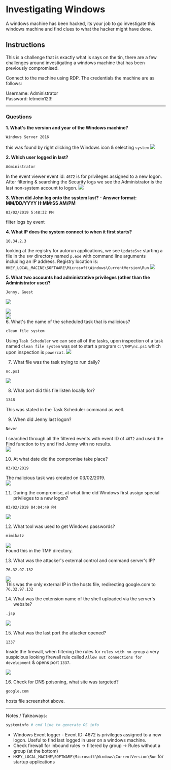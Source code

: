 # Investigating Windows

A windows machine has been hacked, its your job to go investigate this windows machine and find clues to what the hacker might have done.

## Instructions
This is a challenge that is exactly what is says on the tin, there are a few challenges around investigating a windows machine that has been previously compromised.

Connect to the machine using RDP. The credentials the machine are as follows:

Username: Administrator  
Password: letmein123!

-------------------------------------------------------------
### Questions
**1. What's the version and year of the Windows machine?**
```bash
Windows Server 2016
```
this was found by right clicking the Windows icon & selecting `system`
![](assets/6dd108ff1ee8e2772cd2da1cde94cef5.png)

**2. Which user logged in last?**
```bash
Administrator
```
In the event viewer event id: `4672` is for privileges assigned to a new logon.  After filtering & searching the Security logs we see the Administrator is the last non-system account to logon.
![](assets/f30b8631913fa85e2123d5516e7ca60d.png)

**3. When did John log onto the system last? - Answer format: MM/DD/YYYY H:MM:SS AM/PM**
```plaintext
03/02/2019 5:48:32 PM
```
filter logs by event 

**4. What IP does the system connect to when it first starts?**
```plaintext
10.34.2.3
```
looking at the registry for autorun applications, we see `UpdateSvc` starting a file in the `TMP` directory named `p.exe` with command line arguments including an IP address.
Registry location is: `HKEY_LOCAL_MACINE\SOFTWARE\Microsoft\Windows\CurrentVersion\Run` 
![](assets/9ff14ff7f72851fcc4f56e1aa419c7c5.png)<br>

**5. What two accounts had administrative privileges (other than the Administrator user)?**
```bash
Jenny, Guest
```

![](assets/18402e3840253b3689897c10f6c88fff.png)<br>

![](assets/e5b259ab3ef81c042f577b1a9ec2713f.png)<br>
![](assets/26b00486aac97528be737afd908c2fec.png)<br>
6. What's the name of the scheduled task that is malicious?
```bash
clean file system
```
Using `Task Scheduler` we can see all of the tasks, upon inspection of a task named `Clean file system` was set to start a program `C:\TMP\nc.ps1` which upon inspection is `powercat`. ![](assets/4ce551e8f8149e5d1851c30eb1a4cde2.png)

7. What file was the task trying to run daily?
```bash
nc.ps1
```
![](assets/f00b31e68d5db9b699441e82e0528b2d.png)<br>

8. What port did this file listen locally for?
```bash
1348
```
This was stated in the Task Scheduler command as well.

9. When did Jenny last logon?
```bash
Never
```
I searched through all the filtered events with event ID of `4672` and used the Find function to try and find Jenny with no results. <br>
![](assets/643b72cd275da8cc93e3267421705441.png)<br>


10. At what date did the compromise take place?
```plaintext
03/02/2019
```
The malicious task was created on 03/02/2019.<br>
![](assets/0f30e2e3c012ff0eaffda39fd9d8f9b3.png)<br>

11. During the compromise, at what time did Windows first assign special privileges to a new logon?
```plaintext
03/02/2019 04:04:49 PM
```

![](assets/07972470a55bfcc9de985d2b27282c14.png)<br>

12. What tool was used to get Windows passwords?
```bash
mimikatz
```
![](assets/1683ab4cb8d7f3c86cea11122f86617d.png)<br>
Found this in the TMP directory.

13. What was the attacker's external control and command server's IP?
```plaintext
76.32.97.132
```

![](assets/44437c339fbf88bf400eb047e0a938de.png)<br>
This was the only external IP in the hosts file, redirecting google.com to `76.32.97.132`<br>

14. What was the extension name of the shell uploaded via the server's website?
```bash
.jsp
```

![](assets/add980a8959958b7be83f47342648948.png)<br>

15. What was the last port the attacker opened?
```plaintext
1337
```
Inside the firewall, when filtering the rules for `rules with no group` a very suspicious looking firewall rule called `Allow out connections for development` & opens port `1337`. <br>

![](assets/0b878093ef1fe2e25a0ca7e6f1e47760.png)<br>

16. Check for DNS poisoning, what site was targeted?
```bash
google.com
```
hosts file screenshot above.

------------------------

Notes / Takeaways:

```bash
systeminfo # cmd line to generate OS info
```

+ Windows Event logger - Event ID: 4672 is privileges assigned to a new logon.  Useful to find last logged in user on a windows machine.
+ Check firewall for inbound rules -> filtered by group -> Rules without a group (at the bottom)
+ `HKEY_LOCAL_MACINE\SOFTWARE\Microsoft\Windows\CurrentVersion\Run` for startup applications